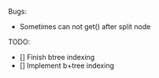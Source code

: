 

Bugs:
- Sometimes can not get() after split node

TODO:

- [] Finish btree indexing
- [] Implement b+tree indexing